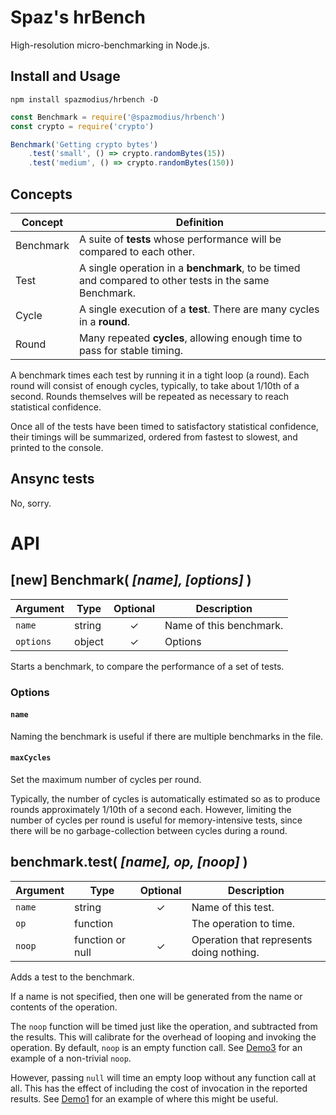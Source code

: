 # Spaz's hrBench

High-resolution micro-benchmarking in Node.js.

## Install and Usage
`npm install spazmodius/hrbench -D`

```js
const Benchmark = require('@spazmodius/hrbench')
const crypto = require('crypto')

Benchmark('Getting crypto bytes')
	.test('small', () => crypto.randomBytes(15))
	.test('medium', () => crypto.randomBytes(150))
```

## Concepts

Concept | Definition
---|---
Benchmark | A suite of **tests** whose performance will be compared to each other.
Test | A single operation in a **benchmark**, to be timed and compared to other tests in the same Benchmark.
Cycle | A single execution of a **test**. There are many cycles in a **round**.
Round | Many repeated **cycles**, allowing enough time to pass for stable timing.

A benchmark times each test by running it in a tight loop (a round).
Each round will consist of enough cycles, typically, to take about 1/10th of a second.
Rounds themselves will be repeated as necessary to reach statistical confidence.

Once all of the tests have been timed to satisfactory statistical confidence,
their timings will be summarized, ordered from fastest to slowest,
and printed to the console.

## Ansync tests

No, sorry.

# API

## [new] Benchmark( _[name], [options]_ )

Argument | Type | Optional | Description
---|---|:---:|---
`name` | string | &check; | Name of this benchmark.
`options` | object | &check; | Options

Starts a benchmark, to compare the performance of a set of tests.

### Options

#### `name`

Naming the benchmark is useful if there are multiple benchmarks in the file.

#### `maxCycles`

Set the maximum number of cycles per round.

Typically, the number of cycles is automatically estimated so as to produce rounds approximately 1/10th of a second each.
However, limiting the number of cycles per round is useful for memory-intensive tests,
since there will be no garbage-collection between cycles during a round.

## benchmark.test( _[name], op, [noop]_ )

Argument | Type | Optional | Description
---|---|:---:|---
`name` | string | &check; | Name of this test.
`op` | function | | The operation to time.
`noop` | function or null | &check; | Operation that represents doing nothing.

Adds a test to the benchmark.

If a name is not specified, then one will be generated from the name or contents of the operation.

The `noop` function will be timed just like the operation, and subtracted from the results.
This will calibrate for the overhead of looping and invoking the operation.
By default, `noop` is an empty function call.
See [Demo3](./demo/demo3.js) for an example of a non-trivial `noop`.

However, passing `null` will time an empty loop without any function call at all.
This has the effect of including the cost of invocation in the reported results.
See [Demo1](./demo/demo1.js) for an example of where this might be useful.
